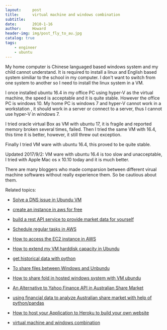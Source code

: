 ```yaml
---
layout:     post
title:      virtual machine and windows combination
subtitle:   
date:       2010-1-16
author:     Howard
header-img: img/post_fly_to_au.jpg
catalog: true
tags:
    - engineer
    - ubuntu
---
```


My home computer is Chinese languaged based windows system and my child cannot understand.  It is required to install a  linux  and English based system similiar to the school in my computer.  I don't want to switch from one system to another so I need to install the linux system in a VM. 

I once installed ubuntu 16.4 in my office PC using hyper-V as the virtual machine, the speed is acceptable and it is quite stable. However the office PC is windows 10.  My home PC is windows 7 and hyper-V cannot work in a workstation , it should work in a server or connect to a server, thus I cannot use hyper-V in windows 7.

I tried oracle virtual Box  as VM with ubuntu 17,  it is  fragile and reported memory broken several times,  failed.
Then I tried the same VM with 16.4, this time it is better,  however, it still threw out exception.

Finally I tried VM ware with ubuntu 16.4, this proved to be quite stable.

Updated 2017/9/2:  VM ware with ubuntu 16.4 is too slow and unacceptable, I tried with Apple Mac os x 10.10 today and it is much better. 

There are many bloggers who made comparsion between different virual machine softwares without really experience them. So be cautious about them.


Related topics: 

- [Solve a DNS issue in Ubundu VM](http://engineerman.club/2019/01/20/Solve-a-DNS-issue-in-Ubundu-VM/)
- 
  [create an instance in aws for free](http://engineerman.club/2018/11/16/create-an-instance-in-aws-for-free/)

- 
  [build a rest API service to provide market data for yourself](http://engineerman.club/2018/11/16/build-a-rest-API-service-to-provide-market-data-for-yourself/)

- 
  [Schedule regular tasks in AWS](http://engineerman.club/2018/11/16/Schedule-regular-tasks-in-AWS/)

- 
  [How to access the EC2 instance in AWS](http://engineerman.club/2018/11/16/How-to-access-the-EC2-instance-in-AWS/)

- 
  [How to extend my VM harddisk capacity in Ubundu](http://engineerman.club/2018/10/16/How-to-extend-my-VM-harddisk-capacity-in-Ubundu/)

- 
  [get historical data with python](http://engineerman.club/2018/01/22/get-historical-data-with-python/)

- 
  [To share files between Windows and Unbundu](http://engineerman.club/2018/01/20/To-share-files-between-Windows-and-Unbundu/)

- 
  [How to share fold in hosted windows system with VM ubundu](http://engineerman.club/2018/01/20/How-to-share-fold-in-hosted-windows-system-with-VM-ubundu/)

- 
  [An Alternative to Yahoo Finance API in Australian Share Market](http://engineerman.club/2018/01/18/An-Alternative-to-Yahoo-Finance-API-in-Australian-Share-Market/)


- [using financial data to analyze Australian share market with help of python/pandas](http://engineerman.club/2018/01/16/using-financial-data-to-analyze-Australian-share-market-with-help-of-python/)

- 
  [How to host your Application to Heroku to build your own website](http://engineerman.club/2015/01/16/How-to-host-your-Application-to-Heroku-to-build-your-own-website/)

- [virtual machine and windows combination](http://engineerman.club/2010/01/16/virtual-machine-and-windows/)